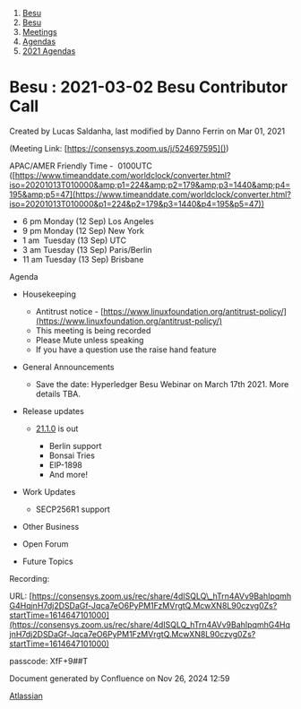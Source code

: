 1. [Besu](index.html)
2. [Besu](Besu_22151173.html)
3. [Meetings](Meetings_22153838.html)
4. [Agendas](Agendas_22153868.html)
5. [2021 Agendas](2021-Agendas_22154808.html)

# Besu : 2021-03-02 Besu Contributor Call

Created by Lucas Saldanha, last modified by Danno Ferrin on Mar 01, 2021

(Meeting Link: ⁨[https://consensys.zoom.us/j/524697595⁩]())

APAC/AMER Friendly Time -  0100UTC ([https://www.timeanddate.com/worldclock/converter.html?iso=20201013T010000&amp;p1=224&amp;p2=179&amp;p3=1440&amp;p4=195&amp;p5=47](https://www.timeanddate.com/worldclock/converter.html?iso=20201013T010000&p1=224&p2=179&p3=1440&p4=195&p5=47))

- 6 pm Monday (12 Sep) Los Angeles
- 9 pm Monday (12 Sep) New York
- 1 am  Tuesday (13 Sep) UTC
- 3 am Tuesday (13 Sep) Paris/Berlin
- 11 am Tuesday (13 Sep) Brisbane

Agenda

- Housekeeping
  
  - Antitrust notice - [https://www.linuxfoundation.org/antitrust-policy/](https://www.linuxfoundation.org/antitrust-policy/)
  - This meeting is being recorded
  - Please Mute unless speaking
  - If you have a question use the raise hand feature
- General Announcements
  
  - Save the date: Hyperledger Besu Webinar on March 17th 2021. More details TBA.
- Release updates
  
  - [21.1.0](https://github.com/hyperledger/besu/releases/tag/21.1.0) is out
    
    - Berlin support
    - Bonsai Tries
    - EIP-1898
    - And more!
- Work Updates
  
  - SECP256R1 support
- Other Business
- Open Forum
- Future Topics

Recording:

URL: [https://consensys.zoom.us/rec/share/4dISQLQ\_hTrn4AVv9BahIpqmhG4HqjnH7dj2DSDaGf-Jqca7eO6PyPM1FzMVrgtQ.McwXN8L90czvg0Zs?startTime=1614647101000](https://consensys.zoom.us/rec/share/4dISQLQ_hTrn4AVv9BahIpqmhG4HqjnH7dj2DSDaGf-Jqca7eO6PyPM1FzMVrgtQ.McwXN8L90czvg0Zs?startTime=1614647101000)

passcode: XfF+9##T

Document generated by Confluence on Nov 26, 2024 12:59

[Atlassian](http://www.atlassian.com/)
